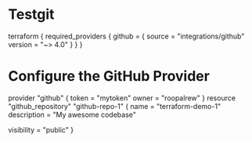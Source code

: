 # Testgit
terraform {
  required_providers {
    github = {
      source  = "integrations/github"
      version = "~> 4.0"
    }
  }
}

# Configure the GitHub Provider

provider "github" {
  token = "mytoken"
  owner = "roopalrew"
}
resource "github_repository" "github-repo-1" {
  name        = "terraform-demo-1"
  description = "My awesome codebase"

  visibility = "public"
}
